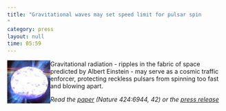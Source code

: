 ```yaml
---
title: "Gravitational waves may set speed limit for pulsar spin
"
category: press
layout: null
time: 05:59
---
```

<!-- header generated from blosxom format post; make_header.pl 23.1.2022 -->
<p>
<!-- created by convert.pl on Tue Jan 31 01:06:56 EST 2012 -->
<!-- converted from ../2003/07/gravitational-waves-may-set-speed.html -->
<!-- Post timestamp Friday, July 04, 2003 1:59 PM -->
<!-- touch -t 200307041359 -->
<!-- Labels: 2003, papers, press, pulsars -->
      <img src="images/pulsar1-3_100.jpg" border="0" align="left">
Gravitational radiation - ripples in the fabric of space predicted by
Albert Einstein - may serve as a cosmic traffic enforcer, protecting
reckless pulsars from spinning too fast and blowing apart.<p>
<em>Read the 
<a href="http://arXiv.org/abs/astro-ph/0307029">paper</a> (Nature 424:6944, 42) or the 
<!-- updated url; original http://web.mit.edu/newsoffice/nr/2003/pulsars.html -->
<a href="http://newsoffice.mit.edu/2003/einsteins-gravitational-waves-may-set-speed-limit-pulsar-spin">press release</a>
</em>
